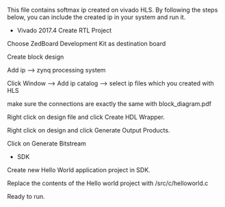
This file contains softmax ip created on vivado HLS.
By following the steps below, you can include the created ip in your system and run it.

- Vivado 2017.4
Create RTL Project

Choose ZedBoard Development Kit as destination board

Create block design

Add ip --> zynq processing system

Click Window --> Add ip catalog --> select ip files which you created with HLS

make sure the connections are exactly the same with block_diagram.pdf

Right click on design file and click Create HDL Wrapper.

Right click on design and click Generate Output Products.

Click on Generate Bitstream

- SDK

Create new Hello World application project in SDK.

Replace the contents of the Hello world project with /src/c/helloworld.c

Ready to run.

